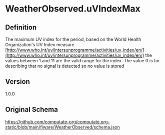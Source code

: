 # WeatherObserved.uVIndexMax

## Definition
The maximum UV index for the period, based on the World Health Organization's UV Index measure. [http://www.who.int/uv/intersunprogramme/activities/uv_index/en/](http://www.who.int/uv/intersunprogramme/activities/uv_index/en/) the values between 1 and 11 are the valid range for the index. The value 0 is for describing that no signal is detected so no value is stored

## Version
1.0.0

## Original Schema
https://github.com/computate-org/computate.org-static/blob/main/fiware/WeatherObserved/schema.json
